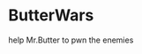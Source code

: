 # ButterWars
help Mr.Butter to pwn the enemies                                                                                 
